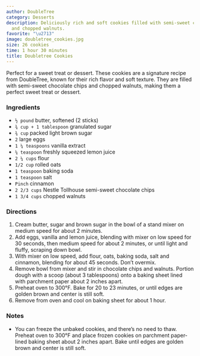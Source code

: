 ```yaml
---
author: DoubleTree
category: Desserts
description: Deliciously rich and soft cookies filled with semi-sweet chocolate chips
  and chopped walnuts.
favorite: "\u2713"
image: doubletree_cookies.jpg
size: 26 cookies
time: 1 hour 30 minutes
title: Doubletree Cookies
---
```


Perfect for a sweet treat or dessert. These cookies are a signature recipe from DoubleTree, known for their rich flavor and soft texture. They are filled with semi-sweet chocolate chips and chopped walnuts, making them a perfect sweet treat or dessert.

### Ingredients

* `½ pound` butter, softened (2 sticks)
* `¾ cup + 1 tablespoon` granulated sugar
* `¾ cup` packed light brown sugar
* `2` large eggs
* `1 ¼ teaspoons` vanilla extract
* `¼ teaspoon` freshly squeezed lemon juice
* `2 ¼ cups` flour
* `1/2 cup` rolled oats
* `1 teaspoon` baking soda
* `1 teaspoon` salt
* `Pinch` cinnamon
* `2 2/3 cups` Nestle Tollhouse semi-sweet chocolate chips
* `1 3/4 cups` chopped walnuts

### Directions

1. Cream butter, sugar and brown sugar in the bowl of a stand mixer on medium speed for about 2 minutes.
2. Add eggs, vanilla and lemon juice, blending with mixer on low speed for 30 seconds, then medium speed for about 2 minutes, or until light and fluffy, scraping down bowl.
3. With mixer on low speed, add flour, oats, baking soda, salt and cinnamon, blending for about 45 seconds. Don’t overmix.
4. Remove bowl from mixer and stir in chocolate chips and walnuts. Portion dough with a scoop (about 3 tablespoons) onto a baking sheet lined with parchment paper about 2 inches apart.
5. Preheat oven to 300°F. Bake for 20 to 23 minutes, or until edges are golden brown and center is still soft.
6. Remove from oven and cool on baking sheet for about 1 hour.

### Notes

- You can freeze the unbaked cookies, and there’s no need to thaw. Preheat oven to 300°F and place frozen cookies on parchment paper-lined baking sheet about 2 inches apart. Bake until edges are golden brown and center is still soft.